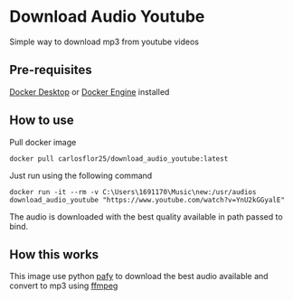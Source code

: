 # Download Audio Youtube
Simple way to download mp3 from youtube videos

## Pre-requisites
[Docker Desktop](https://docs.docker.com/desktop/) or [Docker Engine](https://docs.docker.com/engine/) installed

## How to use
Pull docker image
```
docker pull carlosflor25/download_audio_youtube:latest
```
Just run using the following command
```
docker run -it --rm -v C:\Users\1691170\Music\new:/usr/audios download_audio_youtube "https://www.youtube.com/watch?v=YnU2kGGyalE"
```
The audio is downloaded with the best quality available in path passed to bind.
## How this works
This image use python [pafy](https://pypi.org/project/pafy/) to download the best audio available and convert to mp3 using [ffmpeg](https://ffmpeg.org/)
